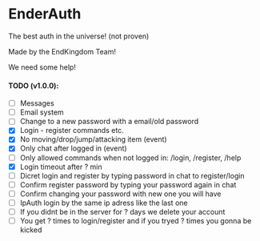 # EnderAuth
The best auth in the universe! (not proven)

Made by the EndKingdom Team!

We need some help!

#### TODO (v1.0.0):
- [ ] Messages
- [ ] Email system
- [ ] Change to a new password with a email/old password
- [x] Login - register commands etc.
- [x] No moving/drop/jump/attacking item (event)
- [x] Only chat after logged in (event)
- [ ] Only allowed commands when not logged in: /login, /register, /help
- [x] Login timeout after ? min
- [ ] Dicret login and register by typing password in chat to register/login
- [ ] Confirm register password by typing your password again in chat
- [ ] Confirm changing your password with new one you will have
- [ ] IpAuth login by the same ip adress like the last one
- [ ] If you didnt be in the server for ? days we delete your account
- [ ] You get ? times to login/register and if you tryed ? times you gonna be kicked
